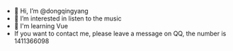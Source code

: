 - 👋 Hi, I’m @dongqingyang
- 👀 I’m interested in listen to the music
- 🌱 I'm learning Vue
- If you want to contact me, please leave a message on QQ, the number is 1411366098
